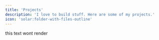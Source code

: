 ```yaml
---
title: 'Projects'
description: 'I love to build stuff. Here are some of my projects.'
icon: 'solar:folder-with-files-outline'
---
```


this text wont render
